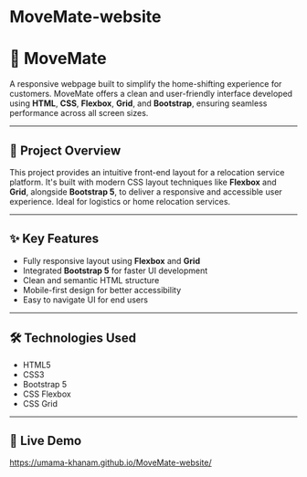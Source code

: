 # MoveMate-website
# 🚛 MoveMate

A responsive webpage built to simplify the home-shifting experience for customers. MoveMate offers a clean and user-friendly interface developed using **HTML**, **CSS**, **Flexbox**, **Grid**, and **Bootstrap**, ensuring seamless performance across all screen sizes.

---

## 📁 Project Overview

This project provides an intuitive front-end layout for a relocation service platform. It's built with modern CSS layout techniques like **Flexbox** and **Grid**, alongside **Bootstrap 5**, to deliver a responsive and accessible user experience. Ideal for logistics or home relocation services.

---

## ✨ Key Features

- Fully responsive layout using **Flexbox** and **Grid**
- Integrated **Bootstrap 5** for faster UI development
- Clean and semantic HTML structure
- Mobile-first design for better accessibility
- Easy to navigate UI for end users

---

## 🛠️ Technologies Used

- HTML5  
- CSS3  
- Bootstrap 5  
- CSS Flexbox  
- CSS Grid  

---

## 🔗 Live Demo
 https://umama-khanam.github.io/MoveMate-website/

